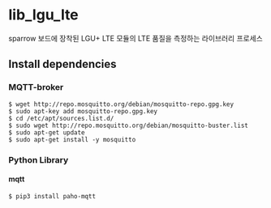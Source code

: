 # lib_lgu_lte
sparrow 보드에 장착된 LGU+ LTE 모듈의 LTE 품질을 측정하는 라이브러리 프로세스

## Install dependencies
### MQTT-broker
```
$ wget http://repo.mosquitto.org/debian/mosquitto-repo.gpg.key
$ sudo apt-key add mosquitto-repo.gpg.key
$ cd /etc/apt/sources.list.d/
$ sudo wget http://repo.mosquitto.org/debian/mosquitto-buster.list 
$ sudo apt-get update
$ sudo apt-get install -y mosquitto
```
### Python Library
#### mqtt
```
$ pip3 install paho-mqtt
